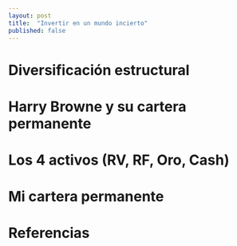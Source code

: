 ```yaml
---
layout: post
title:  "Invertir en un mundo incierto"
published: false
---
```


# Diversificación estructural
# Harry Browne y su cartera permanente
# Los 4 activos (RV, RF, Oro, Cash)
# Mi cartera permanente
# Referencias
